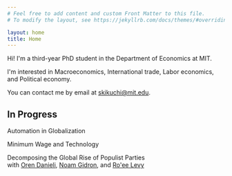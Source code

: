 ```yaml
---
# Feel free to add content and custom Front Matter to this file.
# To modify the layout, see https://jekyllrb.com/docs/themes/#overriding-theme-defaults

layout: home
title: Home
---
```


Hi! I'm a third-year PhD student in the Department of Economics at MIT.

I'm interested in Macroeconomics, International trade, Labor economics, and Political economy.

You can contact me by email at [skikuchi@mit.edu](mailto:skikuchi@mit.edu).

## In Progress

Automation in Globalization<br>

Minimum Wage and Technology<br>

Decomposing the Global Rise of Populist Parties<br>
with <a href="https://www.orendanieli.com/home" target="_blank">Oren Danieli</a>, <a href="https://scholar.harvard.edu/gidron/home" target="_blank">Noam Gidron</a>, and <a href="https://www.roeelevy.com/" target="_blank">Ro'ee Levy</a>